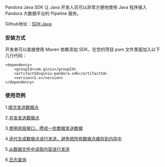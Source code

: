 Pandora Java SDK 让 Java 开发人员可以非常方便地使用 Java 程序接入  Pandora 大数据平台的 Pipeline 服务。

Github地址：[SDK-Java](https://github.com/qiniu/pandora-java-sdk)

### 安装方式

开发者可以直接使用 Maven 依赖添加 SDK，在您的项目 pom 文件里面加入以下几行代码：

```
<dependency>
    <groupId>com.qiniu</groupId>
    <artifactId>qiniu-pandora-sdk</artifactId>
    <version>1.x</version>
</dependency>
```

### 使用范例

1.[顺次发送数据点](https://github.com/qiniu/pandora-java-sdk/blob/master/example/sender/src/main/java/SequenceSender.java)

2.[并发发送数据点](https://github.com/qiniu/pandora-java-sdk/blob/master/example/sender/src/main/java/ParallelSender.java)

3.[使用底层接口，攒成一批数据发送数据](https://github.com/qiniu/pandora-java-sdk/blob/master/example/sender/src/main/java/BatchPointsSender.java)

4.[迭代生成数据点进行发送，避免把所有数据点缓存到内存中](https://github.com/qiniu/pandora-java-sdk/blob/master/example/sender/src/main/java/LazyPointsSender.java)

5.[从数据文件中读取内容进行发送](https://github.com/qiniu/pandora-java-sdk/blob/master/example/sender/src/main/java/FileSender.java)

6.[日志查询](https://github.com/qiniu/pandora-java-sdk/blob/master/example/logdb/src/main/java/Search.java)